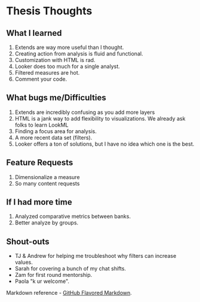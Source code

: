 # Thesis Thoughts



## What I learned
1. Extends are way more useful than I thought.
2. Creating action from analysis is fluid and functional.
3. Customization with HTML is rad.
4. Looker does too much for a single analyst.
5. Filtered measures are hot.
6. Comment your code.

## What bugs me/Difficulties
1. Extends are incredibly confusing as you add more layers
2. HTML is a jank way to add flexibility to visualizations. We already ask folks to learn LookML
3. Finding a focus area for analysis.
4. A more recent data set (filters).
5. Looker offers a ton of solutions, but I have no idea which one is the best.

## Feature Requests
1. Dimensionalize a measure
2. So many content requests

## If I had more time
1. Analyzed comparative metrics between banks.
2. Better analyze by groups.

## Shout-outs
- TJ & Andrew for helping me troubleshoot why filters can increase values.
- Sarah for covering a bunch of my chat shifts.
- Zam for first round mentorship.
- Paola "k ur welcome".


Markdown reference - [GitHub Flavored Markdown](https://help.github.com/articles/github-flavored-markdown).
